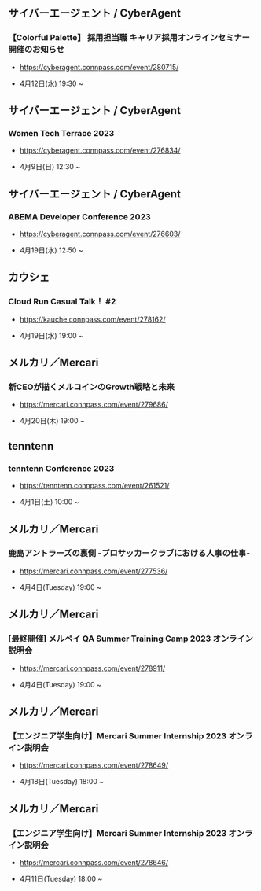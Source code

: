 ## サイバーエージェント / CyberAgent

### 【Colorful Palette】 採用担当職 キャリア採用オンラインセミナー開催のお知らせ

- https://cyberagent.connpass.com/event/280715/

- 4月12日(水) 19:30 ~

## サイバーエージェント / CyberAgent

### Women Tech Terrace 2023

- https://cyberagent.connpass.com/event/276834/

- 4月9日(日) 12:30 ~

## サイバーエージェント / CyberAgent

### ABEMA Developer Conference 2023

- https://cyberagent.connpass.com/event/276603/

- 4月19日(水) 12:50 ~

## カウシェ

### Cloud Run Casual Talk！ #2

- https://kauche.connpass.com/event/278162/

- 4月19日(水) 19:00 ~

## メルカリ／Mercari

### 新CEOが描くメルコインのGrowth戦略と未来

- https://mercari.connpass.com/event/279686/

- 4月20日(木) 19:00 ~

## tenntenn

### tenntenn Conference 2023

- https://tenntenn.connpass.com/event/261521/

- 4月1日(土) 10:00 ~

## メルカリ／Mercari

### 鹿島アントラーズの裏側 -プロサッカークラブにおける人事の仕事-

- https://mercari.connpass.com/event/277536/

- 4月4日(Tuesday) 19:00 ~

## メルカリ／Mercari

### [最終開催] メルペイ QA Summer Training Camp 2023 オンライン説明会

- https://mercari.connpass.com/event/278911/

- 4月4日(Tuesday) 19:00 ~

## メルカリ／Mercari

### 【エンジニア学生向け】Mercari Summer Internship 2023 オンライン説明会

- https://mercari.connpass.com/event/278649/

- 4月18日(Tuesday) 18:00 ~

## メルカリ／Mercari

### 【エンジニア学生向け】Mercari Summer Internship 2023 オンライン説明会

- https://mercari.connpass.com/event/278646/

- 4月11日(Tuesday) 18:00 ~

<br> 